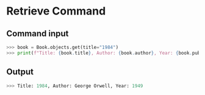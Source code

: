 # Retrieve Command

## Command input
```python
>>> book = Book.objects.get(title="1984")
>>> print(f"Title: {book.title}, Author: {book.author}, Year: {book.publication_year}")
```
## Output
```python
>>> Title: 1984, Author: George Orwell, Year: 1949
```